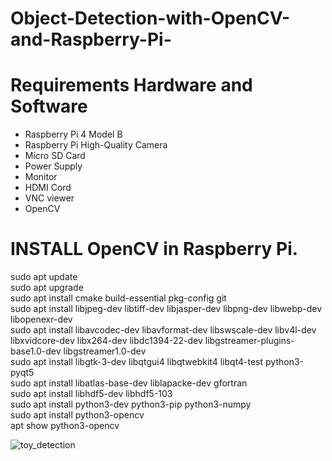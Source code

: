 # Object-Detection-with-OpenCV-and-Raspberry-Pi-
# Requirements Hardware and Software
- Raspberry Pi 4 Model B  <br />
- Raspberry Pi High-Quality Camera <br />
- Micro SD Card <br />
- Power Supply <br />
- Monitor <br />
- HDMI Cord <br />
- VNC viewer <br />
- OpenCV

# INSTALL OpenCV in Raspberry Pi.
sudo apt update <br />
sudo apt upgrade <br />
sudo apt install cmake build-essential pkg-config git <br />
sudo apt install libjpeg-dev libtiff-dev libjasper-dev libpng-dev libwebp-dev libopenexr-dev <br />
sudo apt install libavcodec-dev libavformat-dev libswscale-dev libv4l-dev libxvidcore-dev libx264-dev libdc1394-22-dev libgstreamer-plugins-base1.0-dev libgstreamer1.0-dev <br />
sudo apt install libgtk-3-dev libqtgui4 libqtwebkit4 libqt4-test python3-pyqt5 <br />
sudo apt install libatlas-base-dev liblapacke-dev gfortran <br />
sudo apt install libhdf5-dev libhdf5-103 <br />
sudo apt install python3-dev python3-pip python3-numpy <br />
sudo apt install python3-opencv <br />
apt show python3-opencv <br />


![toy_detection](https://user-images.githubusercontent.com/85798077/177434860-8b693e29-af2e-4856-b60b-a2d168864f3a.jpg)
